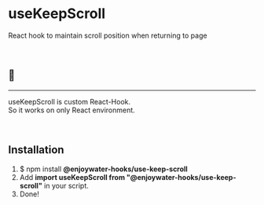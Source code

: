 # useKeepScroll

React hook to maintain scroll position when returning to page

<br />

## 📌

---

useKeepScroll is custom React-Hook. <br />
So it works on only React environment.

<br />

## Installation

1. $ npm install **@enjoywater-hooks/use-keep-scroll**
2. Add **import useKeepScroll from "@enjoywater-hooks/use-keep-scroll"** in your script.
3. Done!
